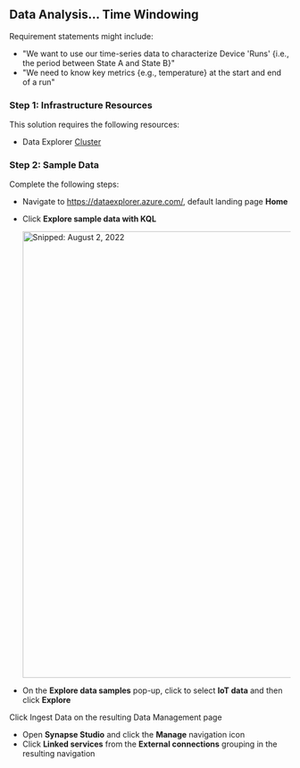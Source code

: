 ## Data Analysis... Time Windowing

Requirement statements might include:

* "We want to use our time-series data to characterize Device 'Runs' {i.e., the period between State A and State B}"
* "We need to know key metrics {e.g., temperature} at the start and end of a run"

### Step 1: Infrastructure Resources

This solution requires the following resources:

* Data Explorer [Cluster](Infrastructure_DataExplorer_Cluster.md)

### Step 2: Sample Data

Complete the following steps:

* Navigate to https://dataexplorer.azure.com/, default landing page **Home**
* Click **Explore sample data with KQL**

  <img src="https://user-images.githubusercontent.com/44923999/182449010-e0a5130d-6186-4988-a4e0-5682912484b0.png" width="800" title="Snipped: August 2, 2022" />

* On the **Explore data samples** pop-up, click to select **IoT data** and then click **Explore**

Click Ingest Data on the resulting Data Management page
* Open **Synapse Studio** and click the **Manage** navigation icon
* Click **Linked services** from the **External connections** grouping in the resulting navigation

